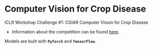 # Computer Vision for Crop Disease

ICLR Workshop Challenge #1: CGIAR Computer Vision for Crop Disease

* Information about the competition can be found [here](https://zindi.africa/competitions/iclr-workshop-challenge-1-cgiar-computer-vision-for-crop-disease).

Models are built with **`PyTorch`** and **`TensorFlow`**.

